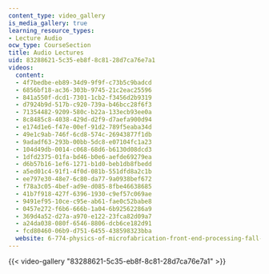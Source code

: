 ```yaml
---
content_type: video_gallery
is_media_gallery: true
learning_resource_types:
- Lecture Audio
ocw_type: CourseSection
title: Audio Lectures
uid: 83288621-5c35-eb8f-8c81-28d7ca76e7a1
videos:
  content:
  - 4f7bedbe-eb89-34d9-9f9f-c73b5c9badcd
  - 6856bf18-ac36-303b-9745-21c2eac25596
  - 841a550f-dcd1-7301-1cb2-f3456d2b9319
  - d7924b9d-517b-c920-739a-b46bcc28f6f3
  - 71354482-9209-580c-b22a-133ecb93ee0a
  - 8c8485c8-4038-429d-d2f9-d7aefa900d94
  - e174d1e6-f47e-00ef-91d2-789f5eaba34d
  - 49e1c9ab-746f-6cd8-574c-26943877f1db
  - 9adadf63-293b-00bb-5dc8-e07104fc1a23
  - 104d49db-0014-c068-68d6-b6130d08dcd3
  - 1dfd2375-01fa-bd46-b0e6-aefde69279ea
  - d6b57b16-1ef6-1271-b1d0-beb1db8fbedd
  - a5ed01c4-91f1-4f0d-081b-551dfd8a2c1b
  - ee797e30-48e7-6c80-da77-9a0938bef672
  - f78a3c05-4bef-ad9e-d085-8fbe46638685
  - 41b7f918-427f-6396-1930-c9ef57c069ae
  - 9491ef95-10ce-c95e-ab61-fae0c52babe8
  - 0457e272-f6b6-666b-1a04-6b92562286a9
  - 369d4a52-d27a-a970-e122-23fca82d09a7
  - a24da038-080f-6546-8806-dcb6ce182d91
  - fcd80460-06b9-d751-6455-438598323bba
  website: 6-774-physics-of-microfabrication-front-end-processing-fall-2004
---
```



{{< video-gallery "83288621-5c35-eb8f-8c81-28d7ca76e7a1" >}}

